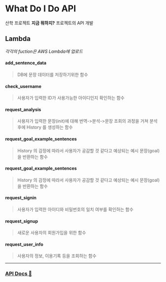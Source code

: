 # What Do I Do API

산학 프로젝트 **지금 뭐하지?** 프로젝트의 API 개발

## Lambda
_각각의 fuction은 AWS Lambda에 업로드_

#### add_sentence_data
> DB에 문장 데이터를 저장하기위한 함수
> 
#### check_username
> 사용자가 입력한 ID가 사용가능한 아이디인지 확인하는 함수
> 
#### request_analysis
> 사용자가 입력한 문장(init)에 대해 번역->분석->문장 조회의 과정을 거쳐 분석 후에 History 를 생성하는 함수
> 
#### request_goal_example_sentences
> History 의 감정에 따라서 사용자가 공감할 것 같다고 예상되는 예시 문장(goal)을 반환하는 함수
>  
#### request_goal_example_sentences
> History 의 감정에 따라서 사용자가 공감할 것 같다고 예상되는 예시 문장(goal)을 반환하는 함수
>  
#### request_signin
> 사용자가 입력한 아이디와 비밀번호의 일치 여부를 확인하는 함수
> 
#### request_signup
> 새로운 사용자의 회원가입을 위한 함수
> 
#### request_user_info
> 사용자의 정보, 이용기록 등을 조회하는 함수
> 

<hr />

### [API Docs 📑](https://documenter.getpostman.com/view/12312893/TzCQbRzB) 
